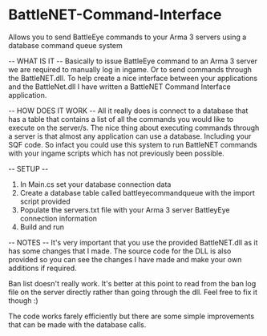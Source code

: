 # BattleNET-Command-Interface
Allows you to send BattleEye commands to your Arma 3 servers using a database command queue system

-- WHAT IS IT --
Basically to issue BattleEye command to an Arma 3 server we are required to manually log in ingame. Or to send commands through the BattleNET.dll. To help create a nice interface between your applications and the BattleNet.dll I have written a BattleNET Command Interface application.

-- HOW DOES IT WORK --
All it really does is connect to a database that has a table that contains a list of all the commands you would like to execute on the server/s. The nice thing about executing commands through a server is that almost any application can use a database. Including your SQF code. So infact you could use this system to run BattleNET commands with your ingame scripts which has not previously been possible.

-- SETUP --
1. In Main.cs set your database connection data
2. Create a database table called battleyecommandqueue with the import script provided
3. Populate the servers.txt file with your Arma 3 server BattleyEye connection information
4. Build and run

-- NOTES --
It's very important that you use the provided BattleNET.dll as it has some changes that I made.
The source code for the DLL is also provided so you can see the changes I have made and make your own additions if required.

Ban list doesn't really work. It's better at this point to read from the ban log file on the server directly rather than going through the dll. Feel free to fix it though :)

The code works farely efficiently but there are some simple improvements that can be made with the database calls.
